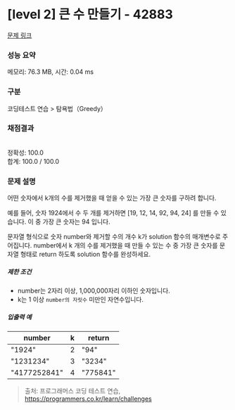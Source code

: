 # [level 2] 큰 수 만들기 - 42883 

[문제 링크](https://school.programmers.co.kr/learn/courses/30/lessons/42883) 

### 성능 요약

메모리: 76.3 MB, 시간: 0.04 ms

### 구분

코딩테스트 연습 > 탐욕법（Greedy）

### 채점결과

<br/>정확성: 100.0<br/>합계: 100.0 / 100.0

### 문제 설명

<p>어떤 숫자에서 k개의 수를 제거했을 때 얻을 수 있는 가장 큰 숫자를 구하려 합니다.</p>

<p>예를 들어, 숫자 1924에서 수 두 개를 제거하면 [19, 12, 14, 92, 94, 24] 를 만들 수 있습니다. 이 중 가장 큰 숫자는 94 입니다.</p>

<p>문자열 형식으로 숫자 number와 제거할 수의 개수 k가 solution 함수의 매개변수로 주어집니다. number에서 k 개의 수를 제거했을 때 만들 수 있는 수 중 가장 큰 숫자를 문자열 형태로 return 하도록 solution 함수를 완성하세요.</p>

<h5>제한 조건</h5>

<ul>
<li>number는 2자리 이상, 1,000,000자리 이하인 숫자입니다.</li>
<li>k는 1 이상 <code>number의 자릿수</code> 미만인 자연수입니다.</li>
</ul>

<h5>입출력 예</h5>
<table class="table">
        <thead><tr>
<th>number</th>
<th>k</th>
<th>return</th>
</tr>
</thead>
        <tbody><tr>
<td>"1924"</td>
<td>2</td>
<td>"94"</td>
</tr>
<tr>
<td>"1231234"</td>
<td>3</td>
<td>"3234"</td>
</tr>
<tr>
<td>"4177252841"</td>
<td>4</td>
<td>"775841"</td>
</tr>
</tbody>
      </table>

> 출처: 프로그래머스 코딩 테스트 연습, https://programmers.co.kr/learn/challenges